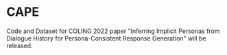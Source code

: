 # CAPE

Code and Dataset for COLING 2022 paper "Inferring Implicit Personas from Dialogue History for Persona-Consistent Response Generation" will be released. 

